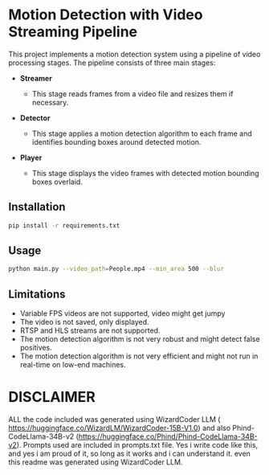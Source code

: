 # Motion Detection with Video Streaming Pipeline

This project implements a motion detection system using a pipeline of video processing stages. The pipeline consists of three main stages:

- **Streamer**
  - This stage reads frames from a video file and resizes them if necessary.

- **Detector**
  - This stage applies a motion detection algorithm to each frame and identifies bounding boxes around detected motion.

- **Player**
  - This stage displays the video frames with detected motion bounding boxes overlaid.

## Installation

```bash
pip install -r requirements.txt
```

## Usage

```bash
python main.py --video_path=People.mp4 --min_area 500 --blur
```

## Limitations
- Variable FPS videos are not supported, video might get jumpy
- The video is not saved, only displayed.
- RTSP and HLS streams are not supported.
- The motion detection algorithm is not very robust and might detect false positives.
- The motion detection algorithm is not very efficient and might not run in real-time on low-end machines.

# DISCLAIMER
ALL the code included was generated using WizardCoder LLM ( https://huggingface.co/WizardLM/WizardCoder-15B-V1.0) and also  Phind-CodeLlama-34B-v2 (https://huggingface.co/Phind/Phind-CodeLlama-34B-v2).
Prompts used are included in prompts.txt file. 
Yes i write code like this, and yes i am proud of it, so long as it works and i can understand it.
even this readme was generated using WizardCoder LLM. 
